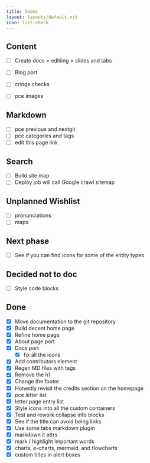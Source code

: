 ```yaml
---
title: Todos
layout: layouts/default.njk
icon: list-check
---
```


## Content
- [ ] Create docs > editiing > slides and tabs
- [ ] Blog port
- [ ] cringe checks
- [ ] pce images


## Markdown
- [ ] pce previous and nextgit 
- [ ] pce categories and tags
- [ ] edit this page link

## Search
- [ ] Build site map
- [ ] Deploy job will call Google crawl sitemap

## Unplanned Wishlist
- [ ] pronunciations
- [ ] maps

## Next phase
- [ ] See if you can find icons for some of the entity types

## Decided not to doc
- [ ] Style code blocks


## Done

- [x] Move documentation to the git repository
- [x] Build decent home page
- [x] Refine home page
- [x] About page port
- [x] Docs port
  - [x] fix all the icons
- [x] Add contributors element
- [x] Regen MD files with tags
- [x] Remove the h1
- [x] Change the footer
- [x] Honestly revisit the credits section on the homepage
- [x] pce letter list
- [x] letter page entry list
- [x] Style icons into all the custom containers
- [x] Test and rework collapse info blocks
- [x] See if the title can avoid being links
- [x] Use some tabs markdown plugin
- [x] markdown it attrs
- [x] mark / highlight important words
- [x] charts, e-charts, mermaid, and flowcharts
- [x] custom titles in alert boxes
